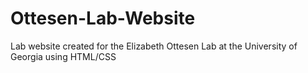 # Ottesen-Lab-Website
Lab website created for the Elizabeth Ottesen Lab at the University of Georgia using HTML/CSS
